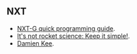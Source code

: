 NXT
---

* [NXT-G quick programming guide](http://www.legoengineering.com/nxt-g-quick-guide/).
* [It's not rocket science: Keep it simple!](http://www.legoengineering.com/its-not-rocket-science-keep-it-simple/).
* [Damien Kee](http://www.damienkee.com).
